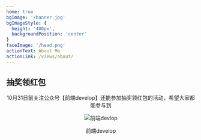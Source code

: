 ```yaml
---
home: true
bgImage: '/banner.jpg'
bgImageStyle: {
  height: '400px',
  backgroundPosition: 'center'
}
faceImage: '/head.png'
actionText: About Me
actionLink: /views/about/
---
```


## 抽奖领红包

<div style="text-align: center;">
  <p>10月31日前关注公众号【前端develop】还能参加抽奖领红包的活动，希望大家都能参与到</p>
  <img src="/imgs/qrcode.png" alt="前端devlop"/>
  <figure>前端develop</figure>
</div>

<style>
.home-blog .home-blog-wrapper .info-wrapper {
  position: sticky;
  top: 70px;
}

.reco-show.home-blog .home-blog-wrapper .info-wrapper .category-wrapper .category-item{
  margin-bottom: .4rem;
  padding: .4rem .8rem;
  transition: all .5s;
  border-radius: .25rem;
  box-shadow: 0 1px 6px 0 rgba(0,0,0,.2);
  border: none;
}
</style>